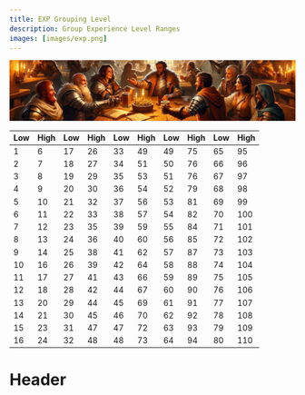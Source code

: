 ```yaml
---
title: EXP Grouping Level
description: Group Experience Level Ranges
images: [images/exp.png]
---
```


![Experience](images/exp.png)

Low|High|Low|High|Low|High|Low|High|Low|High
---|---|---|---|---|---|---|---|---|---
1|6|17|26|33|49|49|75|65|95
2|7|18|27|34|51|50|76|66|96
3|8|19|29|35|53|51|76|67|97
4|9|20|30|36|54|52|79|68|98
5|10|21|32|37|56|53|81|69|99
6|11|22|33|38|57|54|82|70|100
7|12|23|35|39|59|55|84|71|101
8|13|24|36|40|60|56|85|72|102
9|14|25|38|41|62|57|87|73|103
10|16|26|39|42|64|58|88|74|104
11|17|27|41|43|66|59|89|75|105
12|18|28|42|44|67|60|90|76|106
13|20|29|44|45|69|61|91|77|107
14|21|30|45|46|70|62|92|78|108
15|23|31|47|47|72|63|93|79|109
16|24|32|48|48|73|64|94|80|110


# Header